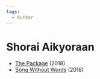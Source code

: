 ```yaml
---
tags:
  - Author
---
```


# Shorai Aikyoraan

- [The Package](./thepackage.md) (2018)
- [Song Without Words](./songwithoutwords.md) (2018)